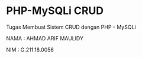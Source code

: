 # PHP-MySQLi CRUD
Tugas Membuat Sistem CRUD dengan PHP - MySQLi

NAMA : AHMAD ARIF MAULIDY

NIM : G.211.18.0056
